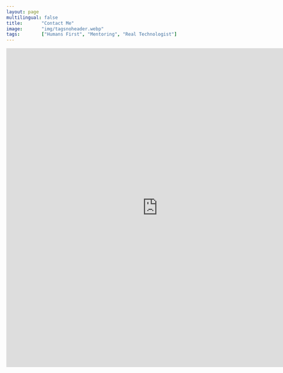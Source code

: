 ```yaml
---
layout: page
multilingual: false
title:       "Contact Me"
image:       "img/tagsnoheader.webp"
tags:        ["Humans First", "Mentoring", "Real Technologist"]
---
```

<iframe src="https://docs.google.com/forms/d/e/1FAIpQLSfS-1buyZpi9He59bK2q2JJlE4AMhTnlsjo2s2Xn6SEAUBv2Q/viewform?embedded=true" width="800" height="844" frameborder="0" marginheight="0" marginwidth="0">Loading…</iframe>
